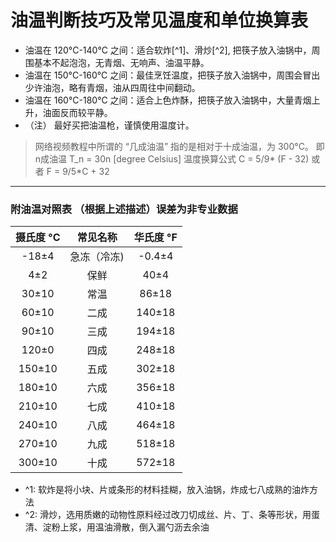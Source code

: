# 油温判断技巧及常见温度和单位换算表

* 油温在 120&deg;C-140&deg;C 之间：适合软炸[^1]、滑炒[^2], 把筷子放入油锅中，周围基本不起泡泡，无青烟、无响声、油温平静。
* 油温在 150&deg;C-160&deg;C 之间：最佳烹饪温度，把筷子放入油锅中，周围会冒出少许油泡，略有青烟，油从四周往中间翻动。
* 油温在 160&deg;C-180&deg;C 之间：适合上色炸酥，把筷子放入油锅中，大量青烟上升，油面反而较平静。
* （注） 最好买把油温枪，谨慎使用温度计。

> 网络视频教程中所谓的 “几成油温” 指的是相对于十成油温，为 300&deg;C。
> 即 n成油温 T_n = 30n [degree Celsius]
> 温度换算公式
> C = 5/9* (F - 32)
> 或者
> F = 9/5*C + 32

---
### 附油温对照表 （根据上述描述）误差为非专业数据

| 摄氏度 °C | 常见名称 | 华氏度 °F |
| :----: | :----: | :----: |
| -18±4 | 急冻（冷冻) | -0.4±4 |
| 4±2 | 保鲜 | 40±4 |
| 30±10 | 常温 | 86±18 |
| 60±10 | 二成 | 140±18 |
| 90±10 | 三成 | 194±18 |
| 120±0 | 四成 | 248±18 |
| 150±10 | 五成 | 302±18 |
| 180±10 | 六成 | 356±18 |
| 210±10 | 七成 | 410±18 |
| 240±10 | 八成 | 464±18 |
| 270±10 | 九成 | 518±18 |
| 300±10 | 十成 | 572±18 |

* ^1: 软炸是将小块、片或条形的材料挂糊，放入油锅，炸成七八成熟的油炸方法
* ^2: 滑炒，选用质嫩的动物性原料经过改刀切成丝、片、丁、条等形状，用蛋清、淀粉上浆，用温油滑散，倒入漏勺沥去余油
